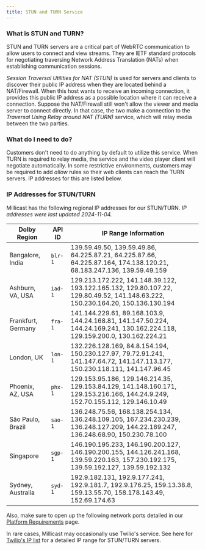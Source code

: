 ```yaml
---
title: STUN and TURN Service
---
```


### What is STUN and TURN?

STUN and TURN servers are a critical part of WebRTC communication to allow users to connect and view streams. They are IETF standard protocols for negotiating traversing Network Address Translation (NATs) when establishing communication sessions.

_Session Traversal Utilities for NAT (STUN)_ is used for servers and clients to discover their public IP address when they are located behind a NAT/Firewall. When this host wants to receive an incoming connection, it provides this public IP address as a possible location where it can receive a connection. Suppose the NAT/Firewall still won't allow the viewer and media server to connect directly. In that case, the two make a connection to the _Traversal Using Relay around NAT (TURN)_ service, which will relay media between the two parties.

### What do I need to do?

Customers don't need to do anything by default to utilize this service. When TURN is required to relay media, the service and the video player client will negotiate automatically. In some restrictive environments, customers may be required to add _allow_ rules so their web clients can reach the TURN servers. IP addresses for this are listed below.

### IP Addresses for STUN/TURN

Millicast has the following regional IP addresses for our STUN/TURN. _IP addresses were last updated 2024-11-04._

| Dolby Region       | API ID  | IP Range Information                                                                                                                |
| ------------------ | ------- | ----------------------------------------------------------------------------------------------------------------------------------- |
| Bangalore, India   | `blr-1` | 139.59.49.50, 139.59.49.86, 64.225.87.21, 64.225.87.66, 64.225.87.164, 174.138.120.21, 68.183.247.136, 139.59.49.159                |
| Ashburn, VA, USA   | `iad-1` | 129.213.172.222, 141.148.39.122, 193.122.165.132, 129.80.107.22, 129.80.49.52, 141.148.63.222, 150.230.164.20, 150.136.130.194      |
| Frankfurt, Germany | `fra-1` | 141.144.229.61, 89.168.103.9, 144.24.168.81, 141.147.50.224, 144.24.169.241, 130.162.224.118, 129.159.200.0, 130.162.224.21         |
| London, UK         | `lon-1` | 132.226.128.169, 84.8.154.194, 150.230.127.97, 79.72.91.241, 141.147.64.72, 141.147.113.177, 150.230.118.111, 141.147.96.45         |
| Phoenix, AZ, USA   | `phx-1` | 129.153.95.186, 129.146.214.35, 129.153.84.129, 141.148.160.171, 129.153.216.166, 144.24.9.249, 152.70.155.112, 129.146.10.49       |
| São Paulo, Brazil  | `sao-1` | 136.248.75.56, 168.138.254.134, 136.248.109.105, 167.234.230.239, 136.248.127.209, 144.22.189.247, 136.248.68.90, 150.230.78.100    |
| Singapore          | `sgp-1` | 146.190.195.233, 146.190.200.127, 146.190.200.155, 144.126.241.168, 139.59.220.163, 157.230.192.175, 139.59.192.127, 139.59.192.132 |
| Sydney, Australia  | `syd-1` | 192.9.182.131, 192.9.177.241, 192.9.181.7, 192.9.176.25, 159.13.38.8, 159.13.55.70, 158.178.143.49, 152.69.174.63                   |

Also, make sure to open up the following network ports detailed in our [Platform Requirements](/millicast/platform-requirements/index.md) page.

In rare cases, Millicast may occasionally use Twilio's service. See here for [Twilio's IP list](https://www.twilio.com/docs/stun-turn/regions) for a detailed IP range for STUN/TURN servers.

